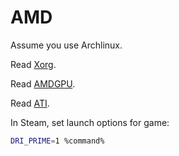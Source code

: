 # AMD

Assume you use Archlinux.

Read [Xorg](https://wiki.archlinux.org/index.php/Xorg).

Read [AMDGPU](https://wiki.archlinux.org/index.php/AMDGPU).

Read [ATI](https://wiki.archlinux.org/index.php/ATI).

In Steam, set launch options for game:

```sh
DRI_PRIME=1 %command%
```

